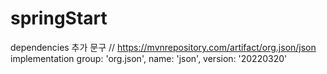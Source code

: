 # springStart


dependencies 추가 문구
    // https://mvnrepository.com/artifact/org.json/json
    implementation group: 'org.json', name: 'json', version: '20220320'
